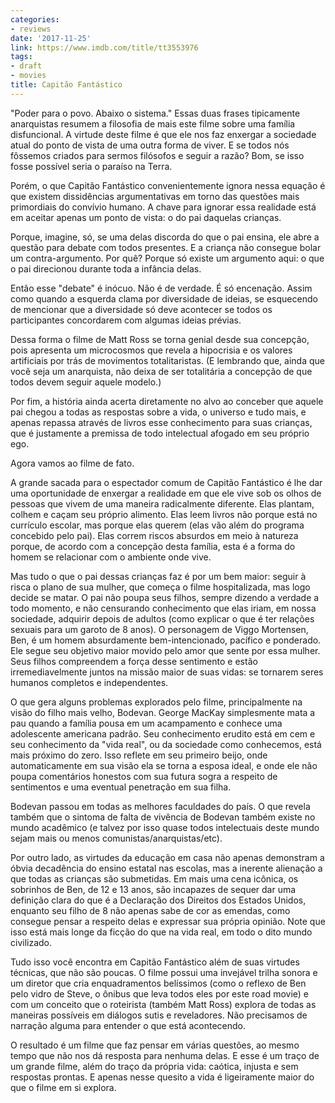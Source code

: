 ```yaml
---
categories:
- reviews
date: '2017-11-25'
link: https://www.imdb.com/title/tt3553976
tags:
- draft
- movies
title: Capitão Fantástico
---
```


"Poder para o povo. Abaixo o sistema." Essas duas frases tipicamente anarquistas resumem a filosofia de mais este filme sobre uma família disfuncional. A virtude deste filme é que ele nos faz enxergar a sociedade atual do ponto de vista de uma outra forma de viver. E se todos nós fôssemos criados para sermos filósofos e seguir a razão? Bom, se isso fosse possível seria o paraíso na Terra.

Porém, o que Capitão Fantástico convenientemente ignora nessa equação é que existem dissidências argumentativas em torno das questões mais primordiais do convívio humano. A chave para ignorar essa realidade está em aceitar apenas um ponto de vista: o do pai daquelas crianças.

Porque, imagine, só, se uma delas discorda do que o pai ensina, ele abre a questão para debate com todos presentes. E a criança não consegue bolar um contra-argumento. Por quê? Porque só existe um argumento aqui: o que o pai direcionou durante toda a infância delas.

Então esse "debate" é inócuo. Não é de verdade. É só encenação. Assim como quando a esquerda clama por diversidade de ideias, se esquecendo de mencionar que a diversidade só deve acontecer se todos os participantes concordarem com algumas ideias prévias.

Dessa forma o filme de Matt Ross se torna genial desde sua concepção, pois apresenta um microcosmos que revela a hipocrisia e os valores artificiais por trás de movimentos totalitaristas. (E lembrando que, ainda que você seja um anarquista, não deixa de ser totalitária a concepção de que todos devem seguir aquele modelo.)

Por fim, a história ainda acerta diretamente no alvo ao conceber que aquele pai chegou a todas as respostas sobre a vida, o universo e tudo mais, e apenas repassa através de livros esse conhecimento para suas crianças, que é justamente a premissa de todo intelectual afogado em seu próprio ego.

Agora vamos ao filme de fato.

A grande sacada para o espectador comum de Capitão Fantástico é lhe dar uma oportunidade de enxergar a realidade em que ele vive sob os olhos de pessoas que vivem de uma maneira radicalmente diferente. Elas plantam, colhem e caçam seu próprio alimento. Elas leem livros não porque está no currículo escolar, mas porque elas querem (elas vão além do programa concebido pelo pai). Elas correm riscos absurdos em meio à natureza porque, de acordo com a concepção desta família, esta é a forma do homem se relacionar com o ambiente onde vive.

Mas tudo o que o pai dessas crianças faz é por um bem maior: seguir à risca o plano de sua mulher, que começa o filme hospitalizada, mas logo decide se matar. O pai não poupa seus filhos, sempre dizendo a verdade a todo momento, e não censurando conhecimento que elas iriam, em nossa sociedade, adquirir depois de adultos (como explicar o que é ter relações sexuais para um garoto de 8 anos). O personagem de Viggo Mortensen, Ben, é um homem absurdamente bem-intencionado, pacífico e ponderado. Ele segue seu objetivo maior movido pelo amor que sente por essa mulher. Seus filhos compreendem a força desse sentimento e estão irremediavelmente juntos na missão maior de suas vidas: se tornarem seres humanos completos e independentes.

O que gera alguns problemas explorados pelo filme, principalmente na visão do filho mais velho, Bodevan. George MacKay simplesmente mata a pau quando a família pousa em um acampamento e conhece uma adolescente americana padrão. Seu conhecimento erudito está em cem e seu conhecimento da "vida real", ou da sociedade como conhecemos, está mais próximo do zero. Isso reflete em seu primeiro beijo, onde automaticamente em sua visão ela se torna a esposa ideal, e onde ele não poupa comentários honestos com sua futura sogra a respeito de sentimentos e uma eventual penetração em sua filha.

Bodevan passou em todas as melhores faculdades do país. O que revela também que o sintoma de falta de vivência de Bodevan também existe no mundo acadêmico (e talvez por isso quase todos intelectuais deste mundo sejam mais ou menos comunistas/anarquistas/etc).

Por outro lado, as virtudes da educação em casa não apenas demonstram a óbvia decadência do ensino estatal nas escolas, mas a inerente alienação a que todas as crianças são submetidas. Em mais uma cena icônica, os sobrinhos de Ben, de 12 e 13 anos, são incapazes de sequer dar uma definição clara do que é a Declaração dos Direitos dos Estados Unidos, enquanto seu filho de 8 não apenas sabe de cor as emendas, como consegue pensar a respeito delas e expressar sua própria opinião. Note que isso está mais longe da ficção do que na vida real, em todo o dito mundo civilizado.

Tudo isso você encontra em Capitão Fantástico além de suas virtudes técnicas, que não são poucas. O filme possui uma invejável trilha sonora e um diretor que cria enquadramentos belíssimos (como o reflexo de Ben pelo vidro de Steve, o ônibus que leva todos eles por este road movie) e com um conceito que o roteirista (também Matt Ross) explora de todas as maneiras possíveis em diálogos sutis e reveladores. Não precisamos de narração alguma para entender o que está acontecendo.

O resultado é um filme que faz pensar em várias questões, ao mesmo tempo que não nos dá resposta para nenhuma delas. E esse é um traço de um grande filme, além do traço da própria vida: caótica, injusta e sem respostas prontas. E apenas nesse quesito a vida é ligeiramente maior do que o filme em si explora.